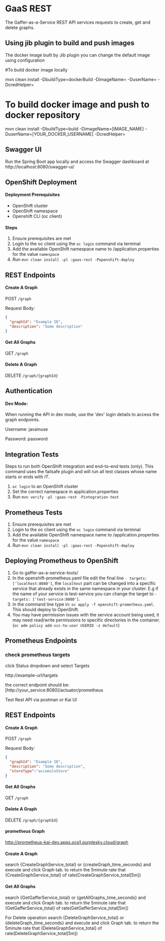 GaaS REST
=======================

The Gaffer-as-a-Service REST API services requests to create, get and delete graphs.


## Using jib plugin to build and push images
The docker image built by Jib plugin you can change the default image using configuration

#To build docker image locally

mvn clean install -DbuildType=dockerBuild -DimageName= -DuserName= -DcredHelper=


# To build docker image and push to docker repository
mvn clean install -DbuildType=build -DimageName=[IMAGE_NAME] -DuserName=[YOUR_DOCKER_USERNAME] -DcredHelper=


## Swagger UI

Run the Spring Boot app locally and access the Swagger dashboard at 
http://localhost:8080/swagger-ui/


## OpenShift Deployment

#### Deployment Prerequisites

* OpenShift cluster
* OpenShift namespace
* Openshift CLI (oc client)


#### Steps

1. Ensure prerequisites are met 
2. Login to the oc client using the `oc login` command via terminal 
2. Add the available OpenShift namespace name to /application.properties for the value `namespace`
3. Run `mvn clean install -pl :gaas-rest -Popenshift-deploy`

## REST Endpoints

#### Create A Graph
POST `/graph`

Request Body:
```json
{
  "graphId": "Example ID", 
  "description": "Some description"
}
```

#### Get All Graphs
GET `/graph`

#### Delete A Graph

DELETE `/graph/{graphId}`


## Authentication

#### Dev Mode:
When running the API in dev mode, use the 'dev' login details to access the graph endpoints.

Username: javainuse

Password: password


## Integration Tests

Steps to run both OpenShift integration and end-to-end tests (only). This command uses the failsafe plugin and will run 
all test classes whose name starts or ends with <i>IT</i>.

1. `oc login` to an OpenShift cluster
2. Set the correct namespace in application.properties
3. Run `mvn verify -pl :gaas-rest -Pintegration-test`

## Prometheus Tests

1. Ensure prerequisites are met
2. Login to the oc client using the `oc login` command via terminal
3. Add the available OpenShift namespace name to /application.properties for the value `namespace`
4. Run `mvn clean install -pl :gaas-rest -Popenshift-deploy`

## Deploying Prometheus to OpenShift
1. Go to gaffer-as-a-service-tools/
2. In the openshift-prometheus.yaml file edit the final line `- targets: ['localhost:8080']`, the `localhost` part can be changed into a specific service that already exists in the same namespace in your cluster. E.g if the name of your service is test-service you can change the target to `- targets: ['test-service:8080']`.
3. In the command line type in: `oc apply -f openshift-prometheus.yaml`. This should deploy to OpenShift.
4. You may have permission issues with the service account being used, it may need read/write permissions to specific directories in the container. (`oc adm policy add-scc-to-user USERID -z default`)
## Prometheus Endpoints

### check  prometheus targets

click Status dropdown and select Targets

http://example-url/targets

the correct endpoint should be: [http://your_service:8080]/actuator/prometheus

Test Rest API via postman or Kai UI
## REST Endpoints

#### Create A Graph
POST `/graph`

Request Body:
```json
{
  "graphId": "Example ID", 
  "description": "Some description",
  "storeType":"accumuloStore"
}
```

#### Get All Graphs
GET `/graph`

#### Delete A Graph

DELETE `/graph/{graphId}`

#### prometheus Graph
http://prometheus-kai-dev.apps.ocp1.purplesky.cloud/graph


#### Create A Graph
search {CreateGraphService_total} or {createGraph_time_seconds} and execute and click Graph tab.
to return the 5minute rate that {CreateGraphService_total} of
rate(CreateGraphService_total[5m])

#### Get All Graphs
search {GetGafferService_total} or {getAllGraphs_time_seconds} and execute and click Graph tab.
to return the 5minute rate that {GetGafferService_total} of
rate(GetGafferService_total[5m])

For Delete operation
search {DeleteGraphService_total} or {deleteGraph_time_seconds} and execute and click Graph tab.
to return the 5minute rate that {DeleteGraphService_total} of
rate(DeleteGraphService_total[5m])
